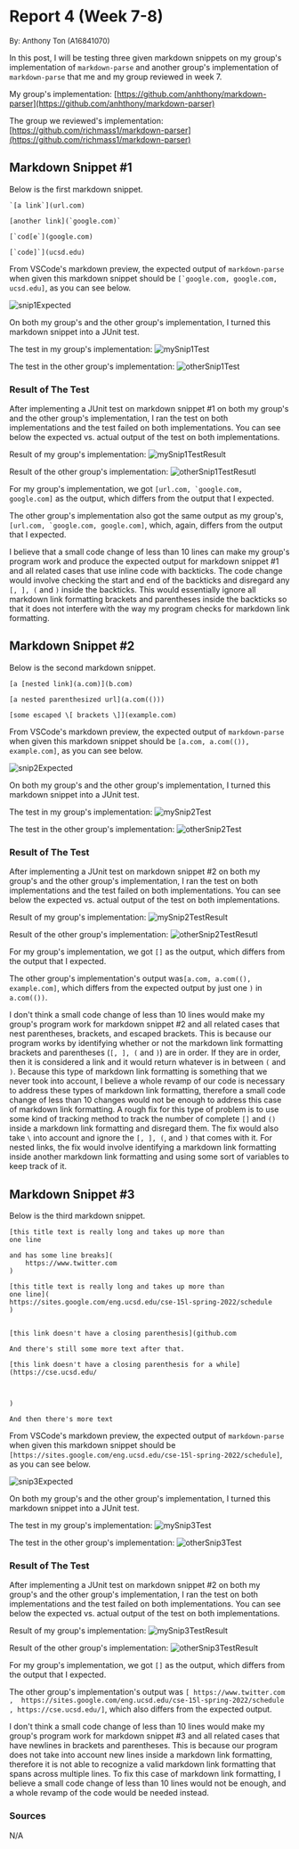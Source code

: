 # **Report 4 (Week 7-8)**

<font size= "2">By: Anthony Ton (A16841070)</font>

In this post, I will be testing three given markdown snippets on my group's implementation of `markdown-parse` and another group's implementation of `markdown-parse` that me and my group reviewed in week 7.

My group's implementation: [https://github.com/anhthony/markdown-parser](https://github.com/anhthony/markdown-parser)

The group we reviewed's implementation: [https://github.com/richmass1/markdown-parser](https://github.com/richmass1/markdown-parser)

## **Markdown Snippet #1** ##
Below is the first markdown snippet.
```
`[a link`](url.com)

[another link](`google.com)`

[`cod[e`](google.com)

[`code]`](ucsd.edu)
```


From VSCode's markdown preview, the expected output of `markdown-parse` when given this markdown snippet should be ```[`google.com, google.com, ucsd.edu]```, as you can see below.

![snip1Expected](snip1Expected.png)

On both my group's and the other group's implementation, I turned this markdown snippet into a JUnit test.

The test in my group's implementation:
![mySnip1Test](mySnip1Test.png)

The test in the other group's implementation:
![otherSnip1Test](otherSnip1Test.png)

### **Result of The Test** ###
After implementing a JUnit test on markdown snippet #1 on both my group's and the other group's implementation, I ran the test on both implementations and the test failed on both implementations. You can see below the expected vs. actual output of the test on both implementations.

Result of my group's implementation:
![mySnip1TestResult](mySnip1TestResult.png)

Result of the other group's implementation:
![otherSnip1TestResutl](otherSnip1TestResult.png)

For my group's implementation, we got ```[url.com, `google.com, google.com]``` as the output, which differs from the output that I expected.

The other group's implementation also got the same output as my group's, ```[url.com, `google.com, google.com]```, which, again, differs from the output that I expected.

I believe that a small code change of less than 10 lines can make my group's program work and produce the expected output for markdown snippet #1 and all related cases that use inline code with backticks. The code change would involve checking the start and end of the backticks and disregard any `[, ], (` and `)` inside the backticks. This would essentially ignore all markdown link formatting brackets and parentheses inside the backticks so that it does not interfere with the way my program checks for markdown link formatting.

## **Markdown Snippet #2** ##
Below is the second markdown snippet.
```
[a [nested link](a.com)](b.com)

[a nested parenthesized url](a.com(()))

[some escaped \[ brackets \]](example.com)
```


From VSCode's markdown preview, the expected output of `markdown-parse` when given this markdown snippet should be `[a.com, a.com(()), example.com]`, as you can see below.

![snip2Expected](snip2Expected.png)

On both my group's and the other group's implementation, I turned this markdown snippet into a JUnit test.

The test in my group's implementation:
![mySnip2Test](mySnip2Test.png)

The test in the other group's implementation:
![otherSnip2Test](otherSnip2Test.png)

### **Result of The Test** ###
After implementing a JUnit test on markdown snippet #2 on both my group's and the other group's implementation, I ran the test on both implementations and the test failed on both implementations. You can see below the expected vs. actual output of the test on both implementations.

Result of my group's implementation:
![mySnip2TestResult](mySnip2TestResult.png)

Result of the other group's implementation:
![otherSnip2TestResutl](otherSnip2TestResult.png)

For my group's implementation, we got `[]` as the output, which differs from the output that I expected.

The other group's implementation's output was`[a.com, a.com((), example.com]`, which differs from the expected output by just one `)` in `a.com(())`.

I don't think a small code change of less than 10 lines would make my group's program work for markdown snippet #2 and all related cases that nest parentheses, brackets, and escaped brackets. This is because our program works by identifying whether or not the markdown link formatting brackets and parentheses (`[, ], (` and `)`) are in order. If they are in order, then it is considered a link and it would return whatever is in between `(` and `)`. Because this type of markdown link formatting is something that we never took into account, I believe a whole revamp of our code is necessary to address these types of markdown link formatting, therefore a small code change of less than 10 changes would not be enough to address this case of markdown link formatting. A rough fix for this type of problem is to use some kind of tracking method to track the number of complete `[]` and `()` inside a markdown link formatting and disregard them. The fix would also take `\` into account and ignore the `[, ], (`, and `)` that comes with it. For nested links, the fix would involve identifying a markdown link formatting inside another markdown link formatting and using some sort of variables to keep track of it.

## **Markdown Snippet #3** ##
Below is the third markdown snippet.
```
[this title text is really long and takes up more than 
one line

and has some line breaks](
    https://www.twitter.com
)

[this title text is really long and takes up more than 
one line](
https://sites.google.com/eng.ucsd.edu/cse-15l-spring-2022/schedule
)


[this link doesn't have a closing parenthesis](github.com

And there's still some more text after that.

[this link doesn't have a closing parenthesis for a while](https://cse.ucsd.edu/



)

And then there's more text
```


From VSCode's markdown preview, the expected output of `markdown-parse` when given this markdown snippet should be `[https://sites.google.com/eng.ucsd.edu/cse-15l-spring-2022/schedule]`, as you can see below.

![snip3Expected](snip3Expected.png)

On both my group's and the other group's implementation, I turned this markdown snippet into a JUnit test.

The test in my group's implementation:
![mySnip3Test](mySnip3Test.png)

The test in the other group's implementation:
![otherSnip3Test](otherSnip3Test.png)

### **Result of The Test** ###
After implementing a JUnit test on markdown snippet #2 on both my group's and the other group's implementation, I ran the test on both implementations and the test failed on both implementations. You can see below the expected vs. actual output of the test on both implementations.

Result of my group's implementation:
![mySnip3TestResult](mySnip3TestResult.png)

Result of the other group's implementation:
![otherSnip3TestResult](otherSnip3TestResult.png)

For my group's implementation, we got `[]` as the output, which differs from the output that I expected.

The other group's implementation's output was `[ https://www.twitter.com
, 
https://sites.google.com/eng.ucsd.edu/cse-15l-spring-2022/schedule
, https://cse.ucsd.edu/]`, which also differs from the expected output.

I don't think a small code change of less than 10 lines would make my group's program work for markdown snippet #3 and all related cases that have newlines in brackets and parentheses. This is because our program does not take into account new lines inside a markdown link formatting, therefore it is not able to recognize a valid markdown link formatting that spans across multiple lines. To fix this case of markdown link formatting, I believe a small code change of less than 10 lines would not be enough, and a whole revamp of the code would be needed instead.

### Sources
N/A
